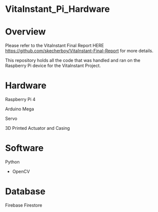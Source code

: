 # VitaInstant_Pi_Hardware
# Overview

Please refer to the VitaInstant Final Report HERE https://github.com/skecherboy/VitaInstant-Final-Report for more details.

This repository holds all the code that was handled and ran on the Raspberry Pi device for the VitaInstant Project. 

# Hardware 
Raspberry Pi 4

Arduino Mega

Servo 

3D Printed Actuator and Casing

# Software
Python
  - OpenCV

# Database 
Firebase Firestore
